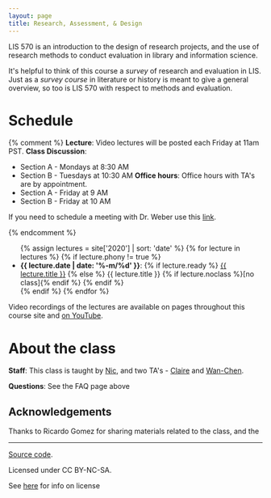 ```yaml
---
layout: page
title: Research, Assessment, & Design  
---
```


LIS 570 is an introduction to the design of research projects, and the use of research methods to conduct evaluation in library and information science.

It's helpful to think of this course a *survey* of research and evaluation in LIS. Just as a *survey course* in literature or history is meant to give a general overview, so too is LIS 570 with respect to methods and evaluation. 

# Schedule

{% comment %}
**Lecture**: Video lectures will be posted each Friday at 11am PST.
**Class Discussion**:
- Section A - Mondays at 8:30 AM
- Section B - Tuesdays at 10:30 AM
**Office hours**: Office hours with TA's are by appointment.
- Section A - Friday at 9 AM
- Section B - Friday at 10 AM

If you need to schedule a meeting with Dr. Weber use this [link](https://calendly.com/nmweber/15min).

{% endcomment %}

<ul>
{% assign lectures = site['2020'] | sort: 'date' %}
{% for lecture in lectures %}
    {% if lecture.phony != true %}
        <li>
        <strong>{{ lecture.date | date: '%-m/%d' }}</strong>:
        {% if lecture.ready %}
            <a href="{{ lecture.url }}">{{ lecture.title }}</a>
        {% else %}
            {{ lecture.title }} {% if lecture.noclass %}[no class]{% endif %}
        {% endif %}
        </li>
    {% endif %}
{% endfor %}
</ul>

Video recordings of the lectures are available on pages throughout this course site and [on YouTube](https://www.youtube.com/playlist?list=PLbfZ2tKmriI7wsTY0fusl6OCrJsdhXSsr).

# About the class

**Staff**: This class is taught by [Nic](nicweber.info), and two TA's - [Claire]() and [Wan-Chen]().

**Questions**: See the FAQ page above


## Acknowledgements

Thanks to Ricardo Gomez for sharing materials related to the class, and the

---

<div class="small center">
<p><a href="https://github.com/nniiicc/LIS-570-Au2020">Source code</a>.</p>
<p>Licensed under CC BY-NC-SA.</p>
<p>See <a href="/license/">here</a> for info on license</p>
</div>
